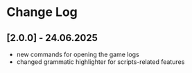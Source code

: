 # Change Log

## [2.0.0] - 24.06.2025
- new commands for opening the game logs
- changed grammatic highlighter for scripts-related features